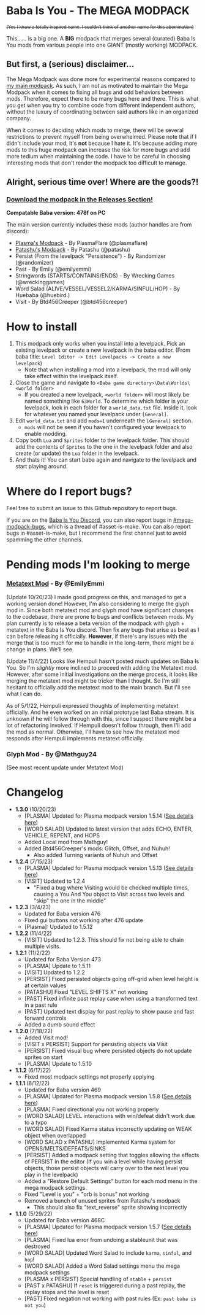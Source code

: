 # Baba Is You - The MEGA MODPACK

<sub>~~(Yes I know a totally inspired name. I couldn't think of another name for this abomination)~~<sub>

This...... is a big one. A **BIG** modpack that merges several (curated) Baba Is You mods from various people into one GIANT (mostly working) MODPACK.

## But first, a (serious) disclaimer...
The Mega Modpack was done more for experimental reasons compared to [my main modpack](https://github.com/PlasmaFlare/plasma-baba-mods). As such, I am not as motivated to maintain the Mega Modpack when it comes to fixing all bugs and odd behaviors between mods. Therefore, expect there to be many bugs here and there. This is what you get when you try to combine code from different independent authors, without the luxury of coordinating between said authors like in an organized company.

When it comes to deciding which mods to merge, there will be several restrictions to prevent myself from being overwhelmed. Please note that if I didn't include your mod, it's **not** because I hate it. It's because adding more mods to this huge modpack can increase the risk for more bugs and add more tedium when maintaining the code. I have to be careful in choosing interesting mods that don't render the modpack too difficult to manage.

## Alright, serious time over! Where are the goods?!
### [Download the modpack in the Releases Section!](https://github.com/PlasmaFlare/baba-mega-modpack/releases)

**Compatable Baba version: 478f on PC**

The main version currently includes these mods (author handles are from discord):
- [Plasma's Modpack](https://github.com/PlasmaFlare/plasma-baba-mods) - By PlasmaFlare (@plasmaflare)
- [Patashu's Modpack](https://github.com/Patashu/Baba-is-You-Pata-Redux-Mods) - By Patashu (@patashu)
- Persist (From the levelpack "Persistence") - By Randomizer (@randomizer)
- Past - By Emily (@emilyemmi)
- Stringwords (STARTS/CONTAINS/ENDS) - By Wrecking Games (@wreckinggames)
- Word Salad (ALIVE/VESSEL/VESSEL2/KARMA/SINFUL/HOP) - By Huebaba (@huebird.)
- Visit - By Btd456Creeper (@btd456creeper)

# How to install
1. This modpack only works when you install into a levelpack. Pick an existing levelpack or create a new levelpack in the baba editor. (From baba title: `Level Editor -> Edit Levelpacks -> Create a new levelpack`)
    - Note that when installing a mod into a levelpack, the mod will only take effect within the levelpack itself.
2. Close the game and navigate to `<Baba game directory>\Data\Worlds\<world folder>`
    - If you created a new levelpack, `<world folder>` will most likely be named something like `63World`. To determine which folder is your levelpack, look in each folder for a `world_data.txt` file. Inside it, look for whatever you named your levelpack under `[General]`.
3. Edit `world_data.txt` and add `mods=1` underneath the `[General]` section.
    - `mods` will not be seen if you haven't configured your levelpack to enable modding.
4. Copy both `Lua` and `Sprites` folder to the levelpack folder. This should add the contents of `Sprites` to the one in the levelpack folder and also create (or update) the `Lua` folder in the levelpack.
5. And thats it! You can start baba again and navigate to the levelpack and start playing around.

# Where do I report bugs?
Feel free to submit an issue to this Github repository to report bugs.

If you are on the [Baba Is You Discord](https://discord.gg/GGbUUse), you can also report bugs in [#mega-modpack-bugs](https://discord.com/channels/556333985882439680/971375736713773076), which is a thread of #asset-is-make. You can also report bugs in #asset-is-make, but I recommend the first channel just to avoid spamming the other channels.

# Pending mods I'm looking to merge

### [Metatext Mod](https://github.com/EvanEMV/Baba-Is-You---Metatext-Mod) - By @EmilyEmmi
(Update 10/20/23)
I made good progress on this, and managed to get a working version done! However, I'm also considering to merge the glyph mod in. Since both metatext mod and glyph mod have significant changes to the codebase, there are prone to bugs and conflicts between mods. My plan currently is to release a beta version of the modpack with glyph + metatext in the Baba Is You discord. Then fix any bugs that arise as best as I can before releasing it officially. **However**, if there's any issues with the merge that is too much for me to handle in the long-term, there might be a change in plans. We'll see.

(Update 11/4/22)
Looks like Hempuli hasn't posted much updates on Baba Is You. So I'm *slightly* more inclined to proceed with adding the Metatext mod. However, after some initial investigations on the merge process, it looks like merging the metatext mod might be tricker than I thought. So I'm still hesitant to officially add the metatext mod to the main branch. But I'll see what I can do.

As of 5/1/22, Hempuli expressed thoughts of implementing metatext officially. And he even worked on an initial prototype last Baba stream. It is unknown if he will follow through with this, since I suspect there might be a lot of refactoring involved. If Hempuli doesn't follow through, then I'll add the mod as normal. Otherwise, I'll have to see how the metatext mod responds after Hempuli implements metatext officially.

### Glyph Mod - By @Mathguy24
(See most recent update under Metatext Mod)

# Changelog
- **1.3.0** (10/20/23)
  - [PLASMA] Updated for Plasma modpack version 1.5.14 ([See details here](https://github.com/PlasmaFlare/plasma-baba-mods/releases/tag/1.5.14))
  - [WORD SALAD] Updated to latest version that adds ECHO, ENTER, VEHICLE, REPENT, and HOPS
  - Added Local mod from Mathguy!
  - Added Btd456Creeper's mods: Glitch, Offset, and Nuhuh!
    - Also added Turning variants of Nuhuh and Offset
- **1.2.4** (7/15/23)
  - [PLASMA] Updated for Plasma modpack version 1.5.13 ([See details here](https://github.com/PlasmaFlare/plasma-baba-mods/releases/tag/1.5.13))
  - [VISIT] Updated to 1.2.4
    - "Fixed a bug where Visiting would be checked multiple times, causing a You And You object to Visit across two levels and "skip" the one in the middle"
- **1.2.3** (3/4/23)
  - Updated for Baba version 476
  - Fixed gui buttons not working after 476 update
  - [Plasma]: Updated to 1.5.12
- **1.2.2** (11/4/22)
  - [VISIT] Updated to 1.2.3. This should fix not being able to chain multiple visits.
- **1.2.1** (11/2/22)
  - Updated for Baba Version 473
  - [PLASMA] Update to 1.5.11
  - [VISIT] Updated to 1.2.2
  - [PERSIST] Fixed persisted objects going off-grid when level height is at certain values
  - [PATASHU] Fixed "LEVEL SHIFTS X" not working
  - [PAST] Fixed infinite past replay case when using a transformed text in a past rule
  - [PAST] Updated text display for past replay to show pause and fast forward controls
  - Added a dumb sound effect
- **1.2.0** (7/18/22)
  - Added Visit mod!
  - [VISIT x PERSIST] Support for persisting objects via Visit
  - [PERSIST] Fixed visual bug where persisted objects do not update sprites on start
  - [PLASMA] Update to 1.5.10
- **1.1.2** (6/17/22)
  - Fixed most modpack settings not properly applying
- **1.1.1** (6/12/22)
  - Updated for Baba version 469
  - [PLASMA] Updated for Plasma modpack version 1.5.8 ([See details here](https://github.com/PlasmaFlare/plasma-baba-mods/releases/tag/1.5.8))
  - [PLASMA] Fixed directional you not working properly
  - [WORD SALAD] LEVEL interactions with win/defeat didn't work due to a typo
  - [WORD SALAD] Fixed Karma status incorrectly updating on WEAK object when overlapped
  - [WORD SALAD x PATASHU] Implemented Karma system for OPENS/MELTS/DEFEATS/SINKS
  - [PERSIST] Added a modpack setting that toggles allowing the effects of PERSIST in the editor (If you win a level while having persist objects, those persist objects will carry over to the next level you play in the levelpack)
  - Added a "Restore Default Settings" button for each mod menu in the mega modpack settings.
  - Fixed "Level is you" + "orb is bonus" not working
  - Removed a bunch of unused sprites from Patashu's modpack
    - This should also fix "text_reverse" sprite showing incorrectly
- **1.1.0** (5/29/22)
  - Updated for Baba version 468C
  - [PLASMA] Updated for Plasma modpack version 1.5.7 ([See details here](https://github.com/PlasmaFlare/plasma-baba-mods/releases/tag/1.5.7))
  - [PLASMA] Fixed lua error from undoing a stableunit that was destroyed
  - [WORD SALAD] Updated Word Salad to include `karma`, `sinful`, and `hop`!
  - [WORD SALAD] Added a Word Salad settings menu the mega modpack settings
  - [PLASMA x PERSIST] Special handling of `stable` + `persist`
  - [PAST x PATASHU] If `reset` is triggered during a past replay, the replay stops and the level is reset
  - [PAST] Fixed negation not working with past rules (Ex: `past baba is not you`)